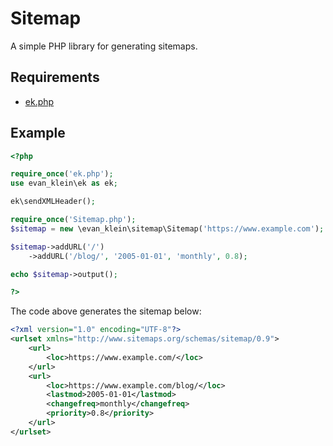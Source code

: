 # Sitemap

A simple PHP library for generating sitemaps.

## Requirements

- [ek.php](https://github.com/evan-klein/ek/blob/master/ek.php)

## Example

```php
<?php

require_once('ek.php');
use evan_klein\ek as ek;

ek\sendXMLHeader();

require_once('Sitemap.php');
$sitemap = new \evan_klein\sitemap\Sitemap('https://www.example.com');

$sitemap->addURL('/')
	->addURL('/blog/', '2005-01-01', 'monthly', 0.8);

echo $sitemap->output();

?>
```

The code above generates the sitemap below:

```xml
<?xml version="1.0" encoding="UTF-8"?>
<urlset xmlns="http://www.sitemaps.org/schemas/sitemap/0.9">
	<url>
		<loc>https://www.example.com/</loc>
	</url>
	<url>
		<loc>https://www.example.com/blog/</loc>
		<lastmod>2005-01-01</lastmod>
		<changefreq>monthly</changefreq>
		<priority>0.8</priority>
	</url>
</urlset>
```